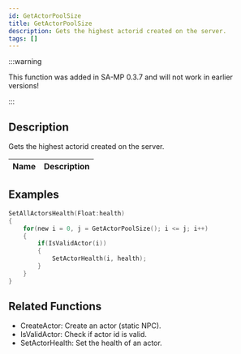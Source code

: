 ```yaml
---
id: GetActorPoolSize
title: GetActorPoolSize
description: Gets the highest actorid created on the server.
tags: []
---
```


<TagLinks />

:::warning

This function was added in SA-MP 0.3.7 and will not work in earlier versions!

:::

## Description

Gets the highest actorid created on the server.

| Name | Description |
| ---- | ----------- |


## Examples

```c
SetAllActorsHealth(Float:health)
{
    for(new i = 0, j = GetActorPoolSize(); i <= j; i++)
    {
        if(IsValidActor(i))
        {
            SetActorHealth(i, health);
        }
    }
}
```

## Related Functions

- CreateActor: Create an actor (static NPC).
- IsValidActor: Check if actor id is valid.
- SetActorHealth: Set the health of an actor.
